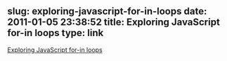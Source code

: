 slug: exploring-javascript-for-in-loops
date: 2011-01-05 23:38:52
title: Exploring JavaScript for-in loops
type: link
---

[Exploring JavaScript for-in loops](http://javascriptweblog.wordpress.com/2011/01/04/exploring-javascript-for-in-loops/)
